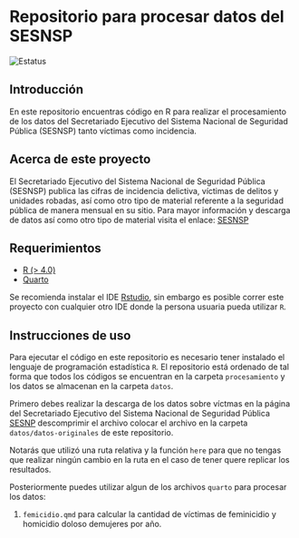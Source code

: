 # Repositorio para procesar datos del SESNSP
![Estatus](https://img.shields.io/badge/Estatus-desarrollo-yellow)

## Introducción

En este repositorio encuentras código en R para realizar el procesamiento de los datos del Secretariado Ejecutivo del Sistema Nacional de Seguridad Pública (SESNSP) tanto víctimas como incidencia.

## Acerca de este proyecto

El Secretariado Ejecutivo del Sistema Nacional de Seguridad Pública (SESNSP) publica las cifras de incidencia delictiva, víctimas de delitos y unidades robadas, así como otro tipo de material referente a la seguridad pública de manera mensual en su sitio. Para mayor información y descarga de datos así como otro tipo de material visita el enlace: [SESNSP](https://www.gob.mx/sesnsp/acciones-y-programas/incidencia-delictiva-299891?state=published)


## Requerimientos
- [R (> 4.0)](https://www.r-project.org/)
- [Quarto](https://quarto.org/)  

Se recomienda instalar el IDE [Rstudio](https://www.rstudio.com/categories/rstudio-ide/), sin embargo es posible correr este proyecto con cualquier otro IDE donde la persona usuaria pueda utilizar `R`.

## Instrucciones de uso

Para ejecutar el código en este repositorio es necesario tener instalado el lenguaje de programación estadística `R`. El repositorio está ordenado de tal forma que todos los códigos se encuentran en la carpeta `procesamiento` y los datos se almacenan en la carpeta `datos`.

Primero debes realizar la descarga de los datos sobre víctmas en la página del Secretariado Ejecutivo del Sistema Nacional de Seguridad Pública [SESNP](https://www.gob.mx/sesnsp/acciones-y-programas/incidencia-delictiva-del-fuero-comun-nueva-metodologia?state=published) descomprimir el archivo colocar el archivo en la carpeta `datos/datos-originales` de este repositorio. 

Notarás que utilizó una ruta relativa y la función `here` para que no tengas que realizar ningún cambio en la ruta en el caso de tener quere replicar los resultados.

Posteriormente puedes utilizar algun de los archivos `quarto` para procesar los datos:

1. `femicidio.qmd` para calcular la cantidad de víctimas de feminicidio y homicidio doloso demujeres por año.
